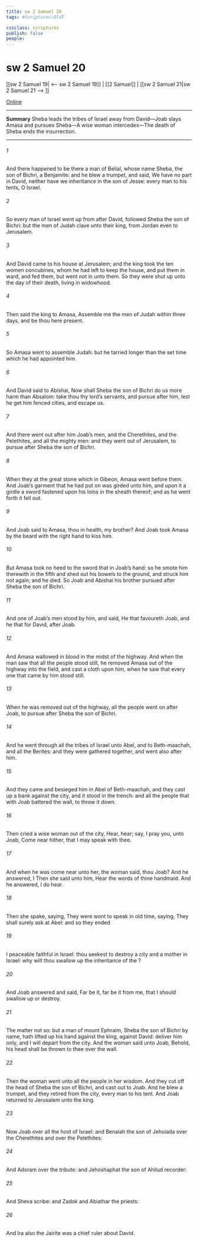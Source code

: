 ```yaml
---
title: sw 2 Samuel 20
tags: #Scriptures\OldT

cssclass: scriptures
publish: false
people:
---
```


# sw 2 Samuel 20
[[sw 2 Samuel 19| <-- sw 2 Samuel 19]] | [[2 Samuel]] | [[sw 2 Samuel 21|sw 2 Samuel 21 --> ]]

[Online](https://churchofjesuschrist.org/study/scriptures/ot/2-sam/20?lang=eng)

---
__Summary__
Sheba leads the tribes of Israel away from David—Joab slays Amasa and pursues Sheba—A wise woman intercedes—The death of Sheba ends the insurrection.

---
###### 1 
And there happened to be there a man of Belial, whose name  Sheba, the son of Bichri, a Benjamite: and he blew a trumpet, and said, We have no part in David, neither have we inheritance in the son of Jesse: every man to his tents, O Israel.

###### 2 
So every man of Israel went up from after David,  followed Sheba the son of Bichri: but the men of Judah clave unto their king, from Jordan even to Jerusalem.

###### 3 
And David came to his house at Jerusalem; and the king took the ten women  concubines, whom he had left to keep the house, and put them in ward, and fed them, but went not in unto them. So they were shut up unto the day of their death, living in widowhood.

###### 4 
Then said the king to Amasa, Assemble me the men of Judah within three days, and be thou here present.

###### 5 
So Amasa went to assemble  Judah: but he tarried longer than the set time which he had appointed him.

###### 6 
And David said to Abishai, Now shall Sheba the son of Bichri do us more harm than  Absalom: take thou thy lord’s servants, and pursue after him, lest he get him fenced cities, and escape us.

###### 7 
And there went out after him Joab’s men, and the Cherethites, and the Pelethites, and all the mighty men: and they went out of Jerusalem, to pursue after Sheba the son of Bichri.

###### 8 
When they  at the great stone which  in Gibeon, Amasa went before them. And Joab’s garment that he had put on was girded unto him, and upon it a girdle  a sword fastened upon his loins in the sheath thereof; and as he went forth it fell out.

###### 9 
And Joab said to Amasa,  thou in health, my brother? And Joab took Amasa by the beard with the right hand to kiss him.

###### 10 
But Amasa took no heed to the sword that  in Joab’s hand: so he smote him therewith in the fifth  and shed out his bowels to the ground, and struck him not again; and he died. So Joab and Abishai his brother pursued after Sheba the son of Bichri.

###### 11 
And one of Joab’s men stood by him, and said, He that favoureth Joab, and he that  for David,  after Joab.

###### 12 
And Amasa wallowed in blood in the midst of the highway. And when the man saw that all the people stood still, he removed Amasa out of the highway into the field, and cast a cloth upon him, when he saw that every one that came by him stood still.

###### 13 
When he was removed out of the highway, all the people went on after Joab, to pursue after Sheba the son of Bichri.

###### 14 
And he went through all the tribes of Israel unto Abel, and to Beth-maachah, and all the Berites: and they were gathered together, and went also after him.

###### 15 
And they came and besieged him in Abel of Beth-maachah, and they cast up a bank against the city, and it stood in the trench: and all the people that  with Joab battered the wall, to throw it down.

###### 16 
Then cried a wise woman out of the city, Hear, hear; say, I pray you, unto Joab, Come near hither, that I may speak with thee.

###### 17 
And when he was come near unto her, the woman said,  thou Joab? And he answered, I  Then she said unto him, Hear the words of thine handmaid. And he answered, I do hear.

###### 18 
Then she spake, saying, They were wont to speak in old time, saying, They shall surely ask  at Abel: and so they ended 

###### 19 
I  peaceable  faithful in Israel: thou seekest to destroy a city and a mother in Israel: why wilt thou swallow up the inheritance of the ?

###### 20 
And Joab answered and said, Far be it, far be it from me, that I should swallow up or destroy.

###### 21 
The matter  not so: but a man of mount Ephraim, Sheba the son of Bichri by name, hath lifted up his hand against the king,  against David: deliver him only, and I will depart from the city. And the woman said unto Joab, Behold, his head shall be thrown to thee over the wall.

###### 22 
Then the woman went unto all the people in her wisdom. And they cut off the head of Sheba the son of Bichri, and cast  out to Joab. And he blew a trumpet, and they retired from the city, every man to his tent. And Joab returned to Jerusalem unto the king.

###### 23 
Now Joab  over all the host of Israel: and Benaiah the son of Jehoiada  over the Cherethites and over the Pelethites:

###### 24 
And Adoram  over the tribute: and Jehoshaphat the son of Ahilud  recorder:

###### 25 
And Sheva  scribe: and Zadok and Abiathar  the priests:

###### 26 
And Ira also the Jairite was a chief ruler about David.

